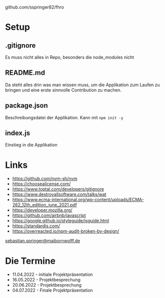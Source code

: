 github.com/sspringer82/fhro

# Setup

## .gitignore
Es muss nicht alles in Repo, besonders die node_modules nicht

## README.md
Da steht alles drin was man wissen muss, um die Applikation zum Laufen zu bringen und eine erste sinnvolle Contribution zu machen.

## package.json
Beschreibungsdatei der Applikation. Kann mit `npm init -y`

## index.js
Einstieg in die Applikation

# Links
* https://github.com/nvm-sh/nvm
* https://choosealicense.com/ 
* https://www.toptal.com/developers/gitignore
* https://www.destroyallsoftware.com/talks/wat
* https://www.ecma-international.org/wp-content/uploads/ECMA-262_12th_edition_june_2021.pdf
* https://developer.mozilla.org/
* https://github.com/airbnb/javascript
* https://google.github.io/styleguide/jsguide.html
* https://standardjs.com/
* https://overreacted.io/npm-audit-broken-by-design/

sebastian.springer@maibornwolff.de

# Die Termine

* 11.04.2022 - initiale Projektpräsentation
* 16.05.2022 - Projektbesprechung
* 20.06.2022 - Projektbesprechung
* 04.07.2022 - Finale Projektpräsentation